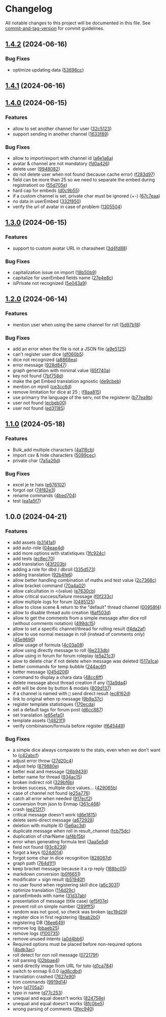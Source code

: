 # Changelog

All notable changes to this project will be documented in this file. See [commit-and-tag-version](https://github.com/absolute-version/commit-and-tag-version) for commit guidelines.

## [1.4.2](https://github.com/Dicelette/discord-dicelette/compare/1.4.1...1.4.2) (2024-06-16)


### Bug Fixes

* optimize updating data ([53696cc](https://github.com/Dicelette/discord-dicelette/commit/53696ccbbc1c2cac4cecc70fbc9c82d5a5b59c89))

## [1.4.1](https://github.com/Dicelette/discord-dicelette/compare/1.4.0...1.4.1) (2024-06-16)

## [1.4.0](https://github.com/Dicelette/discord-dicelette/compare/1.3.0...1.4.0) (2024-06-15)


### Features

* allow to set another channel for user ([32c5123](https://github.com/Dicelette/discord-dicelette/commit/32c51239f326072e1abfb6e3b43e203e0da3da1b))
* support sending in another channel ([1633f89](https://github.com/Dicelette/discord-dicelette/commit/1633f8952ec8ad5de91c0b2e820e2fca377872b9))


### Bug Fixes

* allow to import/export with channel id ([a6e1a6a](https://github.com/Dicelette/discord-dicelette/commit/a6e1a6acdadea8ad3c6005dac4f71250843b1567))
* avatar & channel are not mandatory ([fd0a426](https://github.com/Dicelette/discord-dicelette/commit/fd0a426516caba237be64d5136363d69ec5658aa))
* delete user ([9948082](https://github.com/Dicelette/discord-dicelette/commit/99480823b25eae92fd43932e6edb000104008a9b))
* do not delete user when not found (because cache error) ([f283d97](https://github.com/Dicelette/discord-dicelette/commit/f283d974b15aa4d7094ae6b16837a52798acb08f))
* field can be more than 25 so we need to separate the embed during registrationt oo ([55d705e](https://github.com/Dicelette/discord-dicelette/commit/55d705ed3bdd6d04e38336593a669635f099a3f5))
* hard cap for embeds ([d0c9b55](https://github.com/Dicelette/discord-dicelette/commit/d0c9b55223ddc584d2a6c1df778d8312feed2cbc))
* if a custom channel is set, private char must be ignored (+-) ([67c7eaa](https://github.com/Dicelette/discord-dicelette/commit/67c7eaa07044be0318f11746f2e071679ec11985))
* no data in userEmbed ([332f850](https://github.com/Dicelette/discord-dicelette/commit/332f8507a95a9ce38bcd99882c8f92c4fd1a6c22))
* verify the url of avatar in case of problem ([1305504](https://github.com/Dicelette/discord-dicelette/commit/1305504df84739e2abc9ca508c7d4ee5f5d56ba4))

## [1.3.0](https://github.com/Dicelette/discord-dicelette/compare/1.2.0...1.3.0) (2024-06-15)


### Features

* support to custom avatar URL in charasheet ([3d4fd88](https://github.com/Dicelette/discord-dicelette/commit/3d4fd88ff623bc4cd244321de5c12434400c21ea))


### Bug Fixes

* capitalization issue on import ([18b50b9](https://github.com/Dicelette/discord-dicelette/commit/18b50b9a6a24d1e1ef1280ba11837932217734af))
* capitalize for userEmbed fields name ([27e4e8c](https://github.com/Dicelette/discord-dicelette/commit/27e4e8cb77d018094682d4909c1669c1b80f7d65))
* isPrivate not recognized ([5e043a9](https://github.com/Dicelette/discord-dicelette/commit/5e043a9e273550d5c32ce4ede6ffcaafc132dda9))

## [1.2.0](https://github.com/Dicelette/discord-dicelette/compare/1.1.0...1.2.0) (2024-06-14)


### Features

* mention user when using the same channel for roll ([5d97b18](https://github.com/Dicelette/discord-dicelette/commit/5d97b18a131b5ae127007588683d060bc542559f))


### Bug Fixes

* add an error when the file is not a JSON file ([a9e5125](https://github.com/Dicelette/discord-dicelette/commit/a9e5125004df9d579311602fed6446ced9d4111d))
* can't register user dice ([df060b5](https://github.com/Dicelette/discord-dicelette/commit/df060b516539cc6310bf850e11efa6688cb828ec))
* dice not recognized ([a8868ea](https://github.com/Dicelette/discord-dicelette/commit/a8868ea476c01be4d87582e2920fb93799d2d5de))
* error message ([928d847](https://github.com/Dicelette/discord-dicelette/commit/928d8472559a9f55e723cff14d3fc3f839676d3b))
* graph generation with minimal value ([65f740a](https://github.com/Dicelette/discord-dicelette/commit/65f740abfdaeda7ca04f226ced8dd7bdbf7b1dde))
* key not found ([7bf758d](https://github.com/Dicelette/discord-dicelette/commit/7bf758d50794d76d088fdc03844a00f9f7064f2f))
* make the get Embed translation agnostic ([de9cbeb](https://github.com/Dicelette/discord-dicelette/commit/de9cbebf4a4ff18ab65d28b1b1eec4ca2b756c2c))
* mention on mjroll ([ce3cc6d](https://github.com/Dicelette/discord-dicelette/commit/ce3cc6d482bb02796d361dc383939ac447bc285e))
* remove limitation for dice at 25 ; ([f8aa815](https://github.com/Dicelette/discord-dicelette/commit/f8aa8158c81fe454b2b76947365e957173861ab4))
* use primarry the language of the serv, not the registerer ([b77ea9b](https://github.com/Dicelette/discord-dicelette/commit/b77ea9b0110ebaf513b661a37bf97e08979b749a))
* user not found ([ecbeb00](https://github.com/Dicelette/discord-dicelette/commit/ecbeb000e5a9c08ca9c0ccf5563f2f5e5ef49d4b))
* user not found ([ed31185](https://github.com/Dicelette/discord-dicelette/commit/ed31185f2b09126c94816b4cc51d46f7b2e0a41e))

## [1.1.0](https://github.com/Dicelette/discord-dicelette/compare/1.0.0...1.1.0) (2024-05-18)


### Features

* Bulk_add multiple characters ([4a116cb](https://github.com/Dicelette/discord-dicelette/commit/4a116cb6d3a087bf445df987e00528e07f3da31c))
* import csv & hide characters ([5089cec](https://github.com/Dicelette/discord-dicelette/commit/5089cec8b12f191bb97966b00babe93159dc8639))
* private char ([7a5a26d](https://github.com/Dicelette/discord-dicelette/commit/7a5a26dcec86cfcd579716ecc5eb604e7f82c473))


### Bug Fixes

* excel je te hais ([e676102](https://github.com/Dicelette/discord-dicelette/commit/e67610263393ab34e42ad29513ab1a36269cabe2))
* forgot opt ([74f82e3](https://github.com/Dicelette/discord-dicelette/commit/74f82e33f26512edd9d0414d475c89c9bb770430))
* rename commands ([4bed704](https://github.com/Dicelette/discord-dicelette/commit/4bed7046f0c2194106ee1e1a2d992e4357c60630))
* test ([ea1a5f7](https://github.com/Dicelette/discord-dicelette/commit/ea1a5f764561cad3086d7bb531ddae245bbd873e))

## 1.0.0 (2024-04-21)


### Features

* add assets ([b3141a1](https://github.com/Dicelette/discord-dicelette/commit/b3141a149fcd9f87ac656609d0bfb0a9484f2d6e))
* add auto-role ([04eae4d](https://github.com/Dicelette/discord-dicelette/commit/04eae4de43e025c7fc312ef9ca34094a0cc43aa6))
* add more options with statistiques ([1fc924c](https://github.com/Dicelette/discord-dicelette/commit/1fc924c3d844135c58428ad497b64baee6e541f1))
* add tests ([ec8ec70](https://github.com/Dicelette/discord-dicelette/commit/ec8ec70a864fc1e5f7fa3428ed036314eae381dc))
* add translation ([43f203b](https://github.com/Dicelette/discord-dicelette/commit/43f203b54362824d4eb40c4b467a44db8da65abe))
* adding a role for dbd / dbroll ([335d573](https://github.com/Dicelette/discord-dicelette/commit/335d57349444d082e5b26e1be7dc07ad18fd0a6e))
* adding translation ([92b4fe6](https://github.com/Dicelette/discord-dicelette/commit/92b4fe645fb9ee59b883fc8277ff957eac1087e9))
* allow better handling combination of maths and test value ([2c7368c](https://github.com/Dicelette/discord-dicelette/commit/2c7368c58b4c0f6c10a8b567ca6cb0db01ac2b79))
* allow bracket command ([70a4a02](https://github.com/Dicelette/discord-dicelette/commit/70a4a02c2284dcd5db98dbf51149b788a3b8d387))
* allow calcultation in <(value) ([e7630cb](https://github.com/Dicelette/discord-dicelette/commit/e7630cb42d33016bea676f4c13495cfa66acedfc))
* allow critical success/failure message ([f0f233c](https://github.com/Dicelette/discord-dicelette/commit/f0f233ce9e8691cf4080eb40c3ca4f9c69373b1f))
* allow multiple logs for forum ([0485125](https://github.com/Dicelette/discord-dicelette/commit/0485125a4bd4e9c6e7e3fabbf525589cf31b020d))
* allow to close scene & return to the "default" thread channel ([00958f4](https://github.com/Dicelette/discord-dicelette/commit/00958f4dac7cc5f2153a7727b8ee88b55f4d93dc))
* allow to disable thread auto creation ([6af503d](https://github.com/Dicelette/discord-dicelette/commit/6af503df6e40bc3334bbdad5877625c0d180926d))
* allow to get the comments from a simple message after dice roll (without comments notation) ([499dc15](https://github.com/Dicelette/discord-dicelette/commit/499dc15c4e58c17f6fad085ea5ed395c208984e1))
* allow to set a specific channel/thread for rolling result ([f4da2af](https://github.com/Dicelette/discord-dicelette/commit/f4da2af9f6b87a60ccf6e7e471b3cfc14d29017e))
* allow to use normal message in roll (instead of comments only) ([45e9690](https://github.com/Dicelette/discord-dicelette/commit/45e96907ef9f903d72705029be1b320fb494b161))
* allow usage of formula ([4c03a08](https://github.com/Dicelette/discord-dicelette/commit/4c03a087217a3002bda51d57ed328daae99e7ff7))
* allow using directly message to roll ([6e233db](https://github.com/Dicelette/discord-dicelette/commit/6e233db1149dfdd2a7c039a9ba99bf2563811ef1))
* allow using in forum for forum roleplay ([e5a21c3](https://github.com/Dicelette/discord-dicelette/commit/e5a21c38a8d9c0470f572f17f5ff714219509ba9))
* alow to delete char if not delete when message was deleted ([517a1ca](https://github.com/Dicelette/discord-dicelette/commit/517a1ca69bc60608bac17ae5b916ff34d1537b2e))
* better commands for temp bubble ([244ac6f](https://github.com/Dicelette/discord-dicelette/commit/244ac6f13f0f63d1949b134bdf36523ab5a6ffb8))
* better message ([045d206](https://github.com/Dicelette/discord-dicelette/commit/045d206f4978b8979b9e5a4582e433587ed7a40c))
* command to display a chara data ([48cc8ff](https://github.com/Dicelette/discord-dicelette/commit/48cc8ff20a1e43b4a52fc45a43debf81ea6ad3be))
* delete message about thread creation if any ([13a9da4](https://github.com/Dicelette/discord-dicelette/commit/13a9da46303c6035e835178f61458274d69be286))
* edit will be done by button & modals ([809d137](https://github.com/Dicelette/discord-dicelette/commit/809d13795d33d0821ff9b2f433b4a6339f2d343f))
* if a channel is named with `🎲` send direct result ([ec8162d](https://github.com/Dicelette/discord-dicelette/commit/ec8162d40ef0c3988f1f23086669f07e45407d2e))
* link to original when rp message ([9b9a37c](https://github.com/Dicelette/discord-dicelette/commit/9b9a37c03b144c9fcf7b4a825c8a92ee85e92406))
* register template statistiques ([170ecda](https://github.com/Dicelette/discord-dicelette/commit/170ecdae414eed0613233bfa171684484990d5e5))
* set a default tags for forum post ([d6cc887](https://github.com/Dicelette/discord-dicelette/commit/d6cc8872c19fcdf77da2bcad2e8254dd8ebaddae))
* set translation ([e65efa0](https://github.com/Dicelette/discord-dicelette/commit/e65efa07d14b2fe1fb17531f67982924f3ee04ed))
* template assets ([14821f1](https://github.com/Dicelette/discord-dicelette/commit/14821f15476b6867f53a0c50644dd160dc801e96))
* verify combinaison/formula before register ([f645449](https://github.com/Dicelette/discord-dicelette/commit/f645449f53d737e86c3694e966f437910a9cf683))


### Bug Fixes

* a simple dice always comparate to the stats, even when we don't want to ([c42abcf](https://github.com/Dicelette/discord-dicelette/commit/c42abcf651e64ae459dde34ce8c65be71ccacd75))
* adjust error throw ([27d20c4](https://github.com/Dicelette/discord-dicelette/commit/27d20c44abb07fe980b1669511eb56092efe2021))
* adjust help ([879880e](https://github.com/Dicelette/discord-dicelette/commit/879880e87cc92bb3c950ec14765776cd8ab6061b))
* better eval and message ([26b9439](https://github.com/Dicelette/discord-dicelette/commit/26b9439d95e9f1cac0a15b0088295a3739772201))
* better name for thread ([934ac15](https://github.com/Dicelette/discord-dicelette/commit/934ac1502cb61ede2a7cecc8a8c5e9f7f876f394))
* broken indirect roll ([329bf6b](https://github.com/Dicelette/discord-dicelette/commit/329bf6b3852d19fc7bfe2be888d94f392f2596f0))
* broken success, multiple dice values... ([429065b](https://github.com/Dicelette/discord-dicelette/commit/429065bfbc39e8b9951cc3ed3f0bf96d60f913f9))
* case of channel not found ([e25a776](https://github.com/Dicelette/discord-dicelette/commit/e25a776341ac6aacf9e0b11b16d496c942c79e43))
* catch all error when needed ([917ecf2](https://github.com/Dicelette/discord-dicelette/commit/917ecf2c4986144459f8c979be3af5b6b2e9f87e))
* conversion from json to Enmap ([361c468](https://github.com/Dicelette/discord-dicelette/commit/361c468a86e30b784801d796a22bf4471c00ae79))
* crash ([ee212f7](https://github.com/Dicelette/discord-dicelette/commit/ee212f710eeb409e9a9fb5bbfc75e722331707d2))
* critical message doesn't work ([d6e1815](https://github.com/Dicelette/discord-dicelette/commit/d6e18159066fae3c829d9b6845cad5ce8836635e))
* delete semi-direct message ([a672928](https://github.com/Dicelette/discord-dicelette/commit/a6729283c218599b3932e12e7ebc343b523b6705))
* deletion with multiple ID ([5e6ac3d](https://github.com/Dicelette/discord-dicelette/commit/5e6ac3d2b2ecee8de511e54c1b9623564b9abb56))
* duplicate message when roll in result_channel ([fcb75dc](https://github.com/Dicelette/discord-dicelette/commit/fcb75dcd326b44f9d42281a89ddee4e6ca5b5b21))
* duplication of charName ([af4b15b](https://github.com/Dicelette/discord-dicelette/commit/af4b15b0c960cd66b4bb6fc129daf944801d9053))
* error when generating formula test ([3aa5e5d](https://github.com/Dicelette/discord-dicelette/commit/3aa5e5d319bb6cd0a2f75025e3513edd62be05b6))
* field not found ([93c8239](https://github.com/Dicelette/discord-dicelette/commit/93c82394ee6fc859cd38418f2344e5325edfa0af))
* forgot a keys ([024d014](https://github.com/Dicelette/discord-dicelette/commit/024d014e26fba9fb004198ee91616785e66f0c04))
* forgot some char in dice recognition ([828067d](https://github.com/Dicelette/discord-dicelette/commit/828067dc4235f0b4f8a07831751a2bd19e771204))
* graph path ([764d1f1](https://github.com/Dicelette/discord-dicelette/commit/764d1f1dd78fb5e93a88f8ad1efe9924e9d44997))
* keep bracket message because it a rp reply ([188bc05](https://github.com/Dicelette/discord-dicelette/commit/188bc0558db32bbe4e4f734c34a3aa48ad099912))
* markdown conversion ([b0f6651](https://github.com/Dicelette/discord-dicelette/commit/b0f6651d22a17a25dbb7235d516212d20d620298))
* modificator + sign result ([b51940f](https://github.com/Dicelette/discord-dicelette/commit/b51940fa0710dd3fdb2372b7eebcda26c26ad037))
* no user found when registering skill dice ([a6c3031](https://github.com/Dicelette/discord-dicelette/commit/a6c303140c3a5518716e3d5b5f34c3fd6aeae7bd))
* optimize translation ([114d29c](https://github.com/Dicelette/discord-dicelette/commit/114d29c7d05a4cc5572c8c70a124ca2e23c14afe))
* parseEmbeds with name ([31d37ab](https://github.com/Dicelette/discord-dicelette/commit/31d37ab256df2f854a07f6c316e79dd78f7d77bf))
* presentation of message (title case) ([ef5f07e](https://github.com/Dicelette/discord-dicelette/commit/ef5f07e9d3ad50e7ea143bd79d6fa09aa92144df))
* prevent roll on simple number ([289fff5](https://github.com/Dicelette/discord-dicelette/commit/289fff5d581f149bc5c2d7d2c7c6d11522ad21d6))
* random was not good, so check was broken ([ec19d29](https://github.com/Dicelette/discord-dicelette/commit/ec19d298ae22215953b45a218a3b238c7aa64edc))
* register dice in first registering ([8eab2b0](https://github.com/Dicelette/discord-dicelette/commit/8eab2b09f17a96a0299cd57de1be7e5e7b7f7502))
* registering DB ([18ee649](https://github.com/Dicelette/discord-dicelette/commit/18ee649900477234ff093d8bd6189264d4c753f1))
* remove log ([bbaeb25](https://github.com/Dicelette/discord-dicelette/commit/bbaeb257dc889650b77d1f51b89d63030cfc18fd))
* remove logs ([f100735](https://github.com/Dicelette/discord-dicelette/commit/f100735a1c2903f8ddc080ba6a7f09ff5b15329a))
* remove unused intents ([a0d4bb6](https://github.com/Dicelette/discord-dicelette/commit/a0d4bb6ec35698a61e27d2d8ef4684033c409914))
* Required options must be placed before non-required options ([4bdb3ac](https://github.com/Dicelette/discord-dicelette/commit/4bdb3aca3ec621faef9007cb50345a5f4e3a64be))
* roll detect for non roll message ([072179f](https://github.com/Dicelette/discord-dicelette/commit/072179f7430304284523d8421bf02f16c6816a7d))
* roll parsing ([02bbae4](https://github.com/Dicelette/discord-dicelette/commit/02bbae4ff9606cbcecb19c3a6ffc2e2eb883d382))
* send directly image from URL for tuto ([d1ca784](https://github.com/Dicelette/discord-dicelette/commit/d1ca784e524a88b3bcf33c7846cc043fb312dd6b))
* switch to enmap 6.0.0 ([ad8cdbd](https://github.com/Dicelette/discord-dicelette/commit/ad8cdbd89eecdadb075198550a91ddf1bbf641dd))
* translation crashed ([7627e90](https://github.com/Dicelette/discord-dicelette/commit/7627e90469bd0ea5ef35ac404f339cf02aa222a7))
* trim commands ([9919d14](https://github.com/Dicelette/discord-dicelette/commit/9919d141082396cb3d31aef225369530ddc96d09))
* typo ([a1705a2](https://github.com/Dicelette/discord-dicelette/commit/a1705a2d9b358821dec245e0bae6fbfec7bd49f1))
* typo in name ([d77c253](https://github.com/Dicelette/discord-dicelette/commit/d77c2539df8fbf5a3d4d035dca12a70343e36e7f))
* unequal and equal doesn't works ([824758e](https://github.com/Dicelette/discord-dicelette/commit/824758e8fb10f9653c5ebc65575453864547177d))
* unequal and equal doesn't works ([8fc0be5](https://github.com/Dicelette/discord-dicelette/commit/8fc0be54ef94fc5ec7ab7a79acc152f2971305c9))
* wrong parsing of comments ([3fec940](https://github.com/Dicelette/discord-dicelette/commit/3fec940cd5bbed242eeffdebcc8e4291b63a2447))
